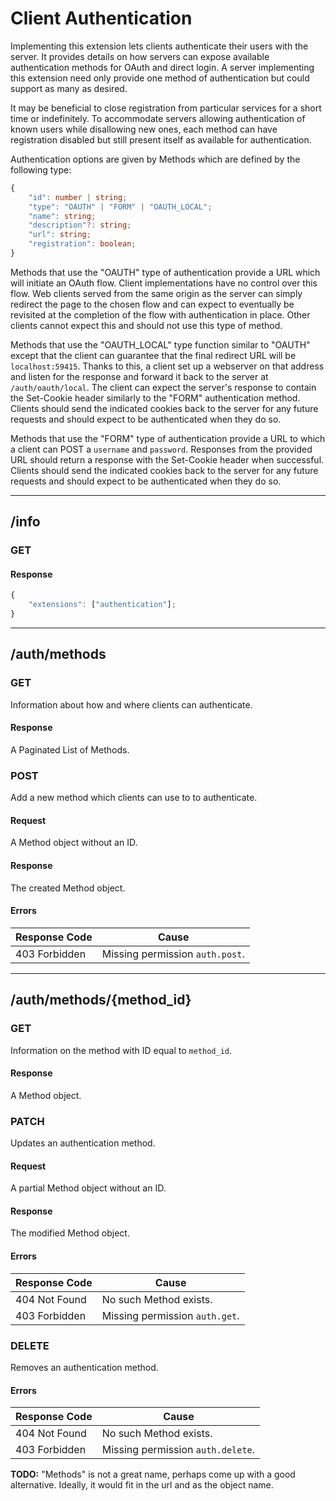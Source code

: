 Client Authentication
=====================
Implementing this extension lets clients authenticate their users with the server.
It provides details on how servers can expose available authentication methods for OAuth and direct login.
A server implementing this extension need only provide one method of authentication but could support as many as desired.

It may be beneficial to close registration from particular services for a short time or indefinitely.
To accommodate servers allowing authentication of known users while disallowing new ones, each method can have registration disabled but still present itself as available for authentication.

Authentication options are given by Methods which are defined by the following type:
```typescript
{
	"id": number | string;
	"type": "OAUTH" | "FORM" | "OAUTH_LOCAL";
	"name": string;
	"description"?: string;
	"url": string;
	"registration": boolean;
}
```
Methods that use the "OAUTH" type of authentication provide a URL which will initiate an OAuth flow.
Client implementations have no control over this flow.
Web clients served from the same origin as the server can simply redirect the page to the chosen flow and can expect to eventually be revisited at the completion of the flow with authentication in place.
Other clients cannot expect this and should not use this type of method.

Methods that use the "OAUTH_LOCAL" type function similar to "OAUTH" except that the client can guarantee that the final redirect URL will be `localhost:59415`.
Thanks to this, a client set up a webserver on that address and listen for the response and forward it back to the server at `/auth/oauth/local`.
The client can expect the server's response to contain the Set-Cookie header similarly to the "FORM" authentication method.
Clients should send the indicated cookies back to the server for any future requests and should expect to be authenticated when they do so.

Methods that use the "FORM" type of authentication provide a URL to which a client can POST a `username` and `password`.
Responses from the provided URL should return a response with the Set-Cookie header when successful.
Clients should send the indicated cookies back to the server for any future requests and should expect to be authenticated when they do so.

--------------------------------------------------------------------------------

## /info
### GET
#### Response
```typescript
{
	"extensions": ["authentication"];
}
```

--------------------------------------------------------------------------------

## /auth/methods
### GET
Information about how and where clients can authenticate.
#### Response
A Paginated List of Methods.

### POST
Add a new method which clients can use to to authenticate.
#### Request
A Method object without an ID.
#### Response
The created Method object.
#### Errors
| Response Code | Cause                           |
|---------------|---------------------------------|
| 403 Forbidden | Missing permission `auth.post`. |

--------------------------------------------------------------------------------

## /auth/methods/{method_id}
### GET
Information on the method with ID equal to `method_id`.
#### Response
A Method object.

### PATCH
Updates an authentication method.
#### Request
A partial Method object without an ID.
#### Response
The modified Method object.
#### Errors
| Response Code | Cause                          |
|---------------|--------------------------------|
| 404 Not Found | No such Method exists.         |
| 403 Forbidden | Missing permission `auth.get`. |

### DELETE
Removes an authentication method.
#### Errors
| Response Code | Cause                             |
|---------------|-----------------------------------|
| 404 Not Found | No such Method exists.            |
| 403 Forbidden | Missing permission `auth.delete`. |


**TODO:** "Methods" is not a great name, perhaps come up with a good alternative. Ideally, it would fit in the url and as the object name.